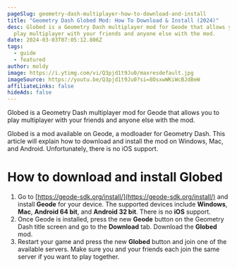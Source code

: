 ```yaml
---
pageSlug: geometry-dash-multiplayer-how-to-download-and-install
title: "Geometry Dash Globed Mod: How To Download & Install (2024)"
desc: Globed is a Geometry Dash multiplayer mod for Geode that allows you to
  play multiplayer with your friends and anyone else with the mod.
date: 2024-03-03T07:05:12.806Z
tags:
  - guide
  - featured
author: moldy
image: https://i.ytimg.com/vi/Q3pjd1t9Ju0/maxresdefault.jpg
imageSource: https://youtu.be/Q3pjd1t9Ju0?si=8OsxwWKiWcBJdBeW
affiliateLinks: false
hideAds: false
---
```

Globed is a Geometry Dash multiplayer mod for Geode that allows you to play multiplayer with your friends and anyone else with the mod.

Globed is a mod available on Geode, a modloader for Geometry Dash. This article will explain how to download and install the mod on Windows, Mac, and Android. Unfortunately, there is no iOS support.

# How to download and install Globed

1. Go to [https://geode-sdk.org/install/](https://geode-sdk.org/install/) and install **Geode** for your device. The supported devices include **Windows**, **Mac**, **Android 64 bit**, and **Android 32 bit**. There is no **iOS** support.
2. Once Geode is installed, press the new **Geode** button on the Geometry Dash title screen and go to the **Download** tab. Download the **Globed** mod.
3. Restart your game and press the new **Globed** button and join one of the available servers. Make sure you and your friends each join the same server if you want to play together.